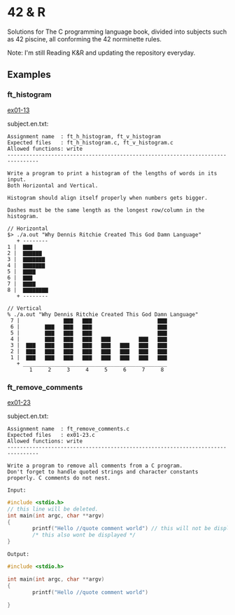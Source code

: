# 42 & R

Solutions for The C programming language book, divided into subjects such as 42 piscine, all conforming the 42 norminette rules.

Note: I'm still Reading K&R and updating the repository everyday.

## Examples

### ft_histogram
[ex01-13](https://github.com/GrandSir/42-and-R/tree/main/Chapter%201/ex01-13)

subject.en.txt:
```
Assignment name  : ft_h_histogram, ft_v_histogram
Expected files   : ft_h_histogram.c, ft_v_histogram.c
Allowed functions: write
--------------------------------------------------------------------------------

Write a program to print a histogram of the lengths of words in its input. 
Both Horizontal and Vertical.

Histogram should align itself properly when numbers gets bigger.

Dashes must be the same length as the longest row/column in the histogram.

// Horizontal 
$> ./a.out "Why Dennis Ritchie Created This God Damn Language"
   + --------
1 |  ▇▇▇
2 |  ▇▇▇▇▇▇
3 |  ▇▇▇▇▇▇▇
4 |  ▇▇▇▇▇▇▇
5 |  ▇▇▇▇
6 |  ▇▇▇
7 |  ▇▇▇▇
8 |  ▇▇▇▇▇▇▇▇
   + --------

// Vertical
% ./a.out "Why Dennis Ritchie Created This God Damn Language"               
 7 |              ▇▇▇   ▇▇▇                     ▇▇▇
 6 |        ▇▇▇   ▇▇▇   ▇▇▇                     ▇▇▇
 5 |        ▇▇▇   ▇▇▇   ▇▇▇                     ▇▇▇
 4 |        ▇▇▇   ▇▇▇   ▇▇▇   ▇▇▇         ▇▇▇   ▇▇▇
 3 |  ▇▇▇   ▇▇▇   ▇▇▇   ▇▇▇   ▇▇▇   ▇▇▇   ▇▇▇   ▇▇▇
 2 |  ▇▇▇   ▇▇▇   ▇▇▇   ▇▇▇   ▇▇▇   ▇▇▇   ▇▇▇   ▇▇▇
 1 |  ▇▇▇   ▇▇▇   ▇▇▇   ▇▇▇   ▇▇▇   ▇▇▇   ▇▇▇   ▇▇▇
   + ______________________________________________
       1     2     3     4     5     6     7     8     
```

### ft_remove_comments

[ex01-23](https://github.com/GrandSir/42-and-R/tree/main/Chapter%201/ex01-23)

subject.en.txt:
```
Assignment name  : ft_remove_comments.c
Expected files   : ex01-23.c
Allowed functions: write
--------------------------------------------------------------------------------

Write a program to remove all comments from a C program.
Don't forget to handle quoted strings and character constants properly. C comments do not nest.

```
```
Input:
```
```c
#include <stdio.h>      
// this line will be deleted.
int main(int argc, char **argv)
{
        printf("Hello //quote comment world") // this will not be displayed.
        /* this also wont be displayed */
}
```


```
Output:
```

```c
#include <stdio.h>

int main(int argc, char **argv)
{
        printf("Hello //quote comment world") 

}
```

